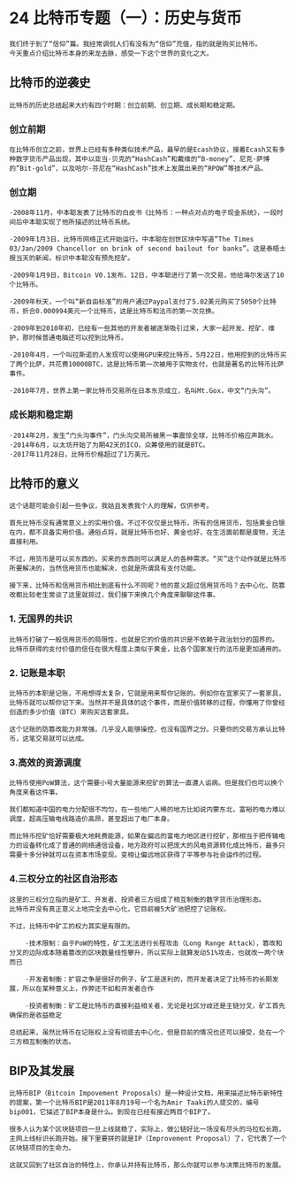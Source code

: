 # 24 比特币专题（一）：历史与货币

    我们终于到了“信仰”篇。我经常调侃人们有没有为“信仰”充值，指的就是购买比特币。
    今天重点介绍比特币本身的来龙去脉，感受一下这个世界的变化之大。

## 比特币的逆袭史

    比特币的历史总结起来大约有四个时期：创立前期、创立期、成长期和稳定期。

### 创立前期

    在比特币创立之前，世界上已经有多种类似技术产品，最早的是Ecash协议，接着Ecash又有多种数字货币产品出现，其中以亚当·贝克的“HashCash”和戴维的“B-money”、尼克·萨博的“Bit-gold”，以及哈尔·芬尼在“HashCash”技术上发展出来的“RPOW”等技术产品。

### 创立期

    ·2008年11月，中本聪发表了比特币的白皮书《比特币：一种点对点的电子现金系统》，一段时间后中本聪实现了他所描述的比特币系统。
    
    ·2009年1月3日，比特币网络正式开始运行。中本聪在创世区块中写道“The Times 03/Jan/2009 Chancellor on brink of second bailout for banks”。这是泰晤士报当天的新闻，标识中本聪没有预先挖矿。

    ·2009年1月9日，Bitcoin V0.1发布，12日，中本聪进行了第一次交易，他给海尔发送了10个比特币。

    ·2009年秋天，一个叫“新自由标准”的用户通过Paypal支付了5.02美元购买了5050个比特币，折合0.000994美元一个比特币，这是比特币和法币的第一次兑换。

    ·2009年到2010年初，已经有一些其他的开发者被逐渐吸引过来，大家一起开发、挖矿、维护，那时候普通电脑还可以挖到比特币。
    
    ·2010年4月，一个叫拉斯诺的人发现可以使用GPU来挖比特币，5月22日，他用挖到的比特币买了两个比萨，共花费10000BTC，这是比特币第一次被用于实物支付，也就是著名的比特币比萨事件。
    
    ·2010年7月，世界上第一家比特币交易所在日本东京成立，名叫Mt.Gox，中文“门头沟”。

### 成长期和稳定期

    ·2014年2月，发生“门头沟事件”，门头沟交易所被黑一事震惊全球，比特币价格应声跳水。
    ·2014年6月，以太坊开始了为期42天的ICO，众筹使用的就是BTC。
    ·2017年11月28日，比特币价格超过了1万美元。

## 比特币的意义

    这个话题可能会引起一些争议，我姑且发表我个人的理解，仅供参考。

    首先比特币没有通常意义上的实用价值。不过不仅仅是比特币，所有的信用货币，包括黄金白银在内，都不具备实用价值。通俗点将，就是比特币也好、黄金也好，在生活面前都是废物，无法直接利用。

    不过，用货币是可以买东西的，买来的东西则可以满足人的各种需求。“买”这个动作就是比特币所要解决的，当然信用货币也能解决，也就是所谓具有支付功能。

    接下来，比特币和信用货币相比到底有什么不同呢？他的意义超过信用货币吗？去中心化、防篡改都比较老生常谈了这里就掠过，我们接下来换几个角度来聊聊这件事。

### 1. 无国界的共识

    比特币打破了一般信用货币的局限性，也就是它的价值的共识是不依赖于政治划分的国界的。
    比特币获得的支付价值的信任在很大程度上类似于黄金，比各个国家发行的法币是更加通用的。

### 2. 记账是本职

    比特币的本职是记账，不用想得太复杂，它就是用来帮你记账的。例如你在宜家买了一套家具，比特币就可以帮你记下来。当然并不是具体的这个事件，而是价值转移的过程，你懂用了你曾经创造的多少价值（BTC）来购买这套家具。

    这个记账的防篡改能力非常强，几乎没人能够操控，也没有国界之分。只要你的交易方承认比特币，这笔交易就可以达成。

### 3.高效的资源调度

    比特币使用PoW算法，这个需要小号大量能源来挖矿的算法一直遭人诟病。但是我们也可以换个角度来看这件事。

    我们都知道中国的电力分配很不均匀，在一些地广人稀的地方比如说内蒙东北，富裕的电力难以调度，超高压输电线路造价高昂，甚至超出了电厂本身。

    而比特币挖矿恰好需要极大地耗费能源，如果在偏远的富电力地区进行挖矿，那相当于把传输电力的设备转化成了普通的网络通信设备，地方政府可以把庞大的风电资源转化成比特币，最多只需要十多分钟就可以在资本市场变现。变相让偏远地区获得了平等参与社会运作的过程。

### 4.三权分立的社区自治形态

    这里的三权分立指的是矿工、开发者、投资者三方组成了相互制衡的数字货币治理形态。
    比特币并没有真正意义上地完全去中心化，它目前被5大矿池把控了记账权。

    不过，比特币中矿工的权力其实是有限的。

        ·技术限制：由于PoW的特性，矿工无法进行长程攻击（Long Range Attack），篡改和分叉的边际成本随着篡改的区块数量线性攀升，所以实际上就算发动51%攻击，也就改一两个块而已

        ·开发者制衡：扩容之争是很好的例子，矿工是逐利的，而开发者决定了比特币的长期发展，所以在某种意义上，作弊还不如和开发者合作
        
        ·投资者制衡：矿工是比特币的直接利益相关者，无论是社区分歧还是主链分叉，矿工首先确保的是收益稳定

    总结起来，虽然比特币在记账权上没有彻底去中心化，但是目前的情况也还可以接受，处在一个三方相互制衡的状态。

## BIP及其发展

    比特币BIP（Bitcoin Impovement Proposals）是一种设计文档，用来描述比特币新特性的提案，第一个比特币BIP是2011年8月19号一个名为Amir Taaki的人提交的，编号bip001，它描述了BIP本身是什么。到现在已经有接近两百个BIP了。

    很多人认为某个区块链项目一旦上线就稳了，实际上，做公链好比一场没有尽头的马拉松长跑，主网上线标识长跑开始。接下里要拼的就是IP（Improvement Proposal）了，它代表了一个区块链项目的生命力。

    这就又回到了社区自治的特性上，你承认并持有比特币，那么你就可以参与决策比特币的发展。